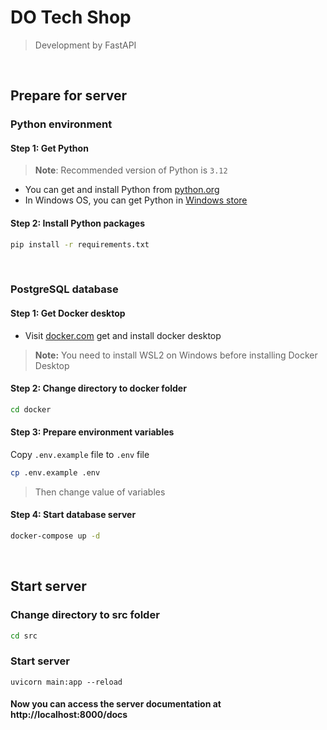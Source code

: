 # DO Tech Shop
> Development by FastAPI

<br>

## Prepare for server
### Python environment
#### Step 1: Get Python
> **Note**: Recommended version of Python is `3.12`

* You can get and install Python from [python.org](https://www.python.org/)
* In Windows OS, you can get Python in [Windows store](https://apps.microsoft.com/search?query=python)


#### Step 2: Install Python packages
```bash
pip install -r requirements.txt
```

<br>

### PostgreSQL database
#### Step 1: Get Docker desktop
* Visit [docker.com](https://www.docker.com/products/docker-desktop/) get and install docker desktop

> **Note:** You need to install WSL2 on Windows before installing Docker Desktop

#### Step 2: Change directory to docker folder
```bash
cd docker
```

#### Step 3: Prepare environment variables
Copy `.env.example` file to `.env` file
```bash
cp .env.example .env
```
> Then change value of variables

#### Step 4: Start database server
```bash
docker-compose up -d
```

<br>

## Start server
### Change directory to src folder
```bash
cd src
```

### Start server
```
uvicorn main:app --reload
```

#### Now you can access the server documentation at http://localhost:8000/docs

